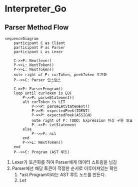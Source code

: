 # Interpreter_Go

## Parser Method Flow

```mermaid
sequenceDiagram
    participant C as Client
    participant P as Parser
    participant L as Lexer

    C->>P: New(lexer)
    P->>L: NextToken()
    P->>L: NextToken()
    note right of P: curToken, peekToken 초기화
    P-->>C: Parser 인스턴스

    C->>P: ParserProgram()
    loop until curToken is EOF
        P->>P: parseStatement()
        alt curToken is LET
            P->>P: parseLetStatement()
            P->>P: expectedPeek(IDENT)
            P->>P: expectedPeek(ASSIGN)
            note right of P: TODO: Expression 파싱 구현 필요
            P-->>P: LetStatement
        else
            P-->>P: nil
        end
        P->>L: NextToken()
    end
    P-->>C: Program (AST 루트)

```
1. Lexer가 토큰화를 하여 Parser에게 데이터 스트림을 넘김
2. Parser에선 해당 토큰이 적절한 순서로 이루어져있는 확인
   1. *ast.Program이라는 AST 루트 노드를 만든다.
   2. Let